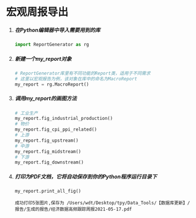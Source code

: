 # 宏观周报导出

1. ##### 在Python编辑器中导入需要用到的库

   ```python
   import ReportGenerator as rg
   ```

2. ##### 新建一个my_report对象

   ```python
   # ReportGenerator库里有不同功能的Report类，适用于不同需求
   # 这里以宏观报告为例，该对象在库中的命名为MacroReport
   my_report = rg.MacroReport()
   ```
   
3. ##### 调用my_report的画图方法

   ```python
   # 工业生产
   my_report.fig_industrial_production()
   # 物价
   my_report.fig_cpi_ppi_related()
   # 上游
   my_report.fig_upstream()
   # 中游
   my_report.fig_midstream()
   # 下游
   my_report.fig_downstream()
   ```

4. ##### 打印为PDF文档，它将自动保存到你的Python程序运行目录下

   ```python
   my_report.print_all_fig()
   ```

   `成功打印5张图片,保存为 /Users/wdt/Desktop/tpy/Data_Tools/【数据库更新】/报告/生成的报告/经济数据高频跟踪周报2021-05-17.pdf`



